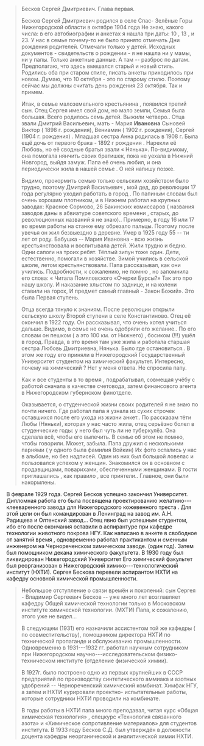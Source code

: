 > Бесков Сергей Дмитриевич. Глава первая.
>
> Бесков Сергей Дмитриевич родился в селе Спас- Зелёные Горы Нижегородской области в октябре 1904 года Не знаю, какого числа: в его автобиографии и анкетах я нашла три даты: 10 , 13 , и 23. У нас в семье почему-то не было принято отмечать Дни рождения родителей. Отмечали только у детей. Исходных документов - свидетельств о рождении - я не нашла ни у мамы, ни у папы. Только анкетные данные. А там \-- разброс по датам. Предполагаю, что здесь вмешался старый и новый стиль. Родились оба при старом стиле, писать анкеты приходилось при новом. Думаю, что 10 октября - это по старому стилю. Поэтому сейчас мы должны считать день рождения 23 октября. Так и примем.
>
> Итак, в семье малоземельного крестьянина , появился третий сын. Отец Сергея имел свой дом, но мало земли, Семья была большая. Всего родилось семь детей. Выжили четверо.. Отца звали Дмитрий Васильевич, мать - Мария **Ивановна** Сыновей Виктор ( 1898 г. рождения), Вениамин ( 1902 г. рождения), Сергей (1904 г. рождения) . Младшая сестра Анна родилась в 1908 г. Была ещё дочь от первого брака - 1892 г рождения . Нарекли её Любовь, но её сводные братья звали « Нянька». По-видимому, она помогала нянчить своих братишек, пока не уехала в Нижний Новгород, выйдя замуж. Папа её очень любил, и она периодически жила в нашей семье . О ней напишу позже.
>
> Видимо, прокормить семью только сельским хозяйством было трудно, поэтому Дмитрий Васильевич , мой дед, до революции 17 года регулярно уходил работать в город . По папиным словам был очень хорошим плотником, и в Нижнем работал на крупных заводах: Красное Сормово, 26 Бакинских комиссаров ( названия заводов даны в абвиатуре советского времени , старых, до революционных названий я не знаю).. Примерно, в году 16 или 17 во время работы на станке ему обрезало пальцы. Поэтому после увечья он жил безвыездно в деревне. Умер в 1925 году 55 -- ти лет от роду. Бабушка -- Мария Ивановна - всю жизнь крестьянствовала и воспитывала детей. Жили трудно и бедно. Одни сапоги на троих ребят. Тёплый зипун тоже один. Дети, естественно, помогали в хозяйстве. Зимой учились в сельской школе, летом крестьянствовали. Папа рассказывал, как они учились. Подробности, к сожалению, не помню , но запомнила его слова: « Читала Помяловского «Очерки Бурсы?» Так это про нашу школу. И наказание хлыстом по заднице, и на колени ставили на горох, И предмет самый главный - Закон Божий». Это была Первая ступень.
>
> Отца всегда тянуло к знаниям. После революции открыли сельскую школу Второй ступени в селе Константиново. Отец её окончил в 1922 году. Он рассказывал, что очень хотел учиться дальше. Видимо, в семье не очень одобряли его желание.. По его словам он пешком ( а это 100 км. от Нижнего) , босиком (!!!) ушёл в город. Правда, в это время там уже жила и работала старшая сестра Любовь Дмитриевна, Нянька. Было где остановиться.. В этом же году его приняли в Нижегородский Государственный Университет студентом на химический факультет. Интересно, почему на химический ? Нет у меня ответа. Не спросила папу.
>
> Как и все студенты в то время , подрабатывал, совмещая учёбу с работой сначала в качестве счетовода, затем финансового агента в Нижегородском губернском финотделе.
>
> Оказывается, о студенческой жизни своих родителей я не знаю по почти ничего. Где работал папа я узнала из сухих строчек оставшихся после его ухода из жизни анкет.. По рассказам тёти Любы (Няньки), которая у нас часто жила, отец серьёзно болел в студенческие годы: у него был чуть ли не туберкулёз. Она сделала всё, чтобы его вылечить. В семье об этом не помню, чтобы говорили. Может, забыла. Папа дружил с несколькими парнями ( у одного была фамилия Войкин) Их фото остались у нас в альбоме, но без надписей. Один из них был большой ловелас и пользовался успехом у женщин. Знакомился он в основном с продавщицами, поварихами, обеспеченными женщинами. В гости приглашались , как правило , все приятели.. Главное, они были накормлены.

В феврале 1929 года. Сергей Бесков успешно закончил Университет. Дипломная работа его была посвящена проектированию желатино---клееваренного завода для Нижегородского кожевенного треста . Для этой цели он был командирован в Ленинград на завод им. А.Н. Радищева и Олтенский завод... Отец явно был успешным студентом, ибо его после окончания оставили в аспирантуре при кафедре технологии животного покрова НГУ. Как написано в анкете в свободное от занятий время , одновременно работал практикантом и сменным инженером на Чернореченском химическом заводе. (один год). Затем был помощником декана химического факультета. В 1930 году был ликвидирован Нижегородский Университет Его химический факультет был реорганизован в Нижегородский химико---технологический институт (НХТИ). Сергея Бескова перевели аспирантом НХТИ на кафедру основной химической промышленности.

> Небольшое отступление о связи времён и поколений: сын Сергея - Владимир Сергеевич Бесков -- уже много лет возглавляет кафедру Общей химической технологии только в Московском институте химической технологии. (МХТИ) Папа, к сожалению, этого уже не видел...
>
> В следующем (1931) его назначили ассистентом той же кафедры ( по совместительству), помощником директора НХТИ по технической пропаганде и обслуживанию промышленности. Одновременно в 1931---1932 гг. работал научным сотрудником при Нижегородском научно---исследовательском физико-техническом институте (отделение физической химии).
>
> В 1927г. было построено одно из первых крупнейших в СССР предприятий по производству синтетического аммиака и азотных удобрений \-- Чернореченский химический комбинат. Химфак НГУ, а затем и НХТИ курировали проектно- испытательные работы, которые сотрудники НХТИ проводили на комбинате.
>
> В годы работы в НХТИ папа много преподавал, читая курс «Общая химическая технология» , спецкурс «Технология связанного азота» и «Химическое сопротивление материалов» для студентов института. В 1933 году Бесков С.Д. был утверждён в должности доцента кафедры неорганической и аналитической химии НХТИ.
